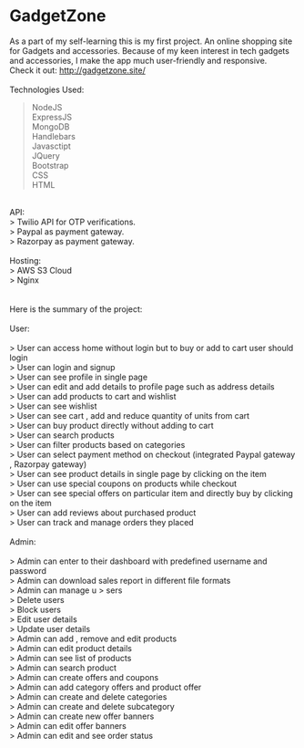 # GadgetZone

As a part of my self-learning this is my first project. An online shopping site for Gadgets and accessories. 
Because of my keen interest in tech gadgets and accessories, I make the app much user-friendly and responsive. 
<br>
Check it out:   http://gadgetzone.site/
<br>
<br>
Technologies Used: <br>
  > NodeJS <br>
  > ExpressJS <br>
  > MongoDB <br>
  > Handlebars <br>
  > Javasctipt <br>
  > JQuery <br>
  > Bootstrap <br>
  > CSS <br>
  > HTML <br>
  <br>
API: <br>
  > Twilio API for OTP verifications. <br>
  > Paypal as payment gateway. <br>
  > Razorpay as payment gateway. <br>
  <br>
Hosting: <br> 
  > AWS S3 Cloud <br>
  > Nginx <br>
 <br>
 <br>
Here is the summary of the project: <br>
 <br>
User: <br>
 <br>
  > User can access home without login but to buy or add to cart user should login <br>
  > User can login and signup <br>
  > User can see profile in single page <br>
  > User can edit and add details to profile page such as address details <br>
  > User can add products to cart and wishlist <br>
  > User can see wishlist <br>
  > User can see cart , add and reduce quantity of units from cart <br>
  > User can buy product directly without adding to cart <br>
  > User can search products <br>
  > User can filter products based on categories <br>
  > User can select payment method on checkout (integrated Paypal gateway , Razorpay gateway) <br>
  > User can see product details in single page by clicking on the item <br>
  > User can use special coupons on products while checkout <br>
  > User can see special offers on particular item and directly buy by clicking on the item <br>
  > User can add reviews about purchased product <br>
  > User can track and manage orders they placed <br>
<br>
Admin: <br>
<br>
  > Admin can enter to their dashboard with predefined username and password <br>
  > Admin can download sales report in different file formats <br>
  > Admin can manage u  > sers <br>
  > Delete users <br>
  > Block users <br>
  > Edit user details <br>
  > Update user details <br>
  > Admin can add , remove and edit products <br>
  > Admin can edit product details <br>
  > Admin can see list of products <br>
  > Admin can search product <br>
  > Admin can create offers and coupons <br>
  > Admin can add category offers and product offer <br>
  > Admin can create and delete categories <br>
  > Admin can create and delete subcategory <br>
  > Admin can create new offer banners <br>
  > Admin can edit offer banners <br>
  > Admin can edit and see order status <br>
